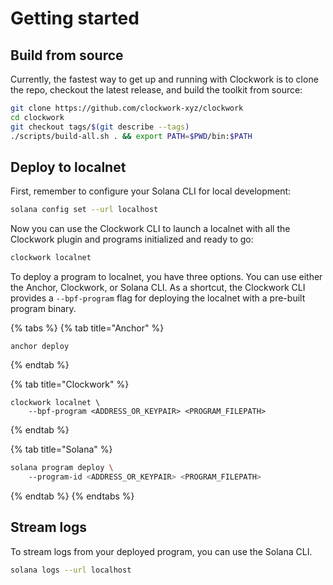 # Getting started

## Build from source

Currently, the fastest way to get up and running with Clockwork is to clone the repo, checkout the latest release, and build the toolkit from source:

```bash
git clone https://github.com/clockwork-xyz/clockwork
cd clockwork
git checkout tags/$(git describe --tags)
./scripts/build-all.sh . && export PATH=$PWD/bin:$PATH
```

## Deploy to localnet

First, remember to configure your Solana CLI for local development:

```bash
solana config set --url localhost
```

Now you can use the Clockwork CLI to launch a localnet with all the Clockwork plugin and programs initialized and ready to go:

```bash
clockwork localnet
```

To deploy a program to localnet, you have three options. You can use either the Anchor, Clockwork, or Solana CLI. As a shortcut, the Clockwork CLI provides a `--bpf-program` flag for deploying the localnet with a pre-built program binary.&#x20;

{% tabs %}
{% tab title="Anchor" %}
```
anchor deploy
```
{% endtab %}

{% tab title="Clockwork" %}
```
clockwork localnet \
    --bpf-program <ADDRESS_OR_KEYPAIR> <PROGRAM_FILEPATH>
```
{% endtab %}

{% tab title="Solana" %}
```bash
solana program deploy \ 
    --program-id <ADDRESS_OR_KEYPAIR> <PROGRAM_FILEPATH>
```
{% endtab %}
{% endtabs %}

## Stream logs

To stream logs from your deployed program, you can use the Solana CLI.

```bash
solana logs --url localhost
```
